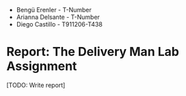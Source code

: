 - Bengü Erenler - T-Number
- Arianna Delsante - T-Number
- Diego Castillo - T911206-T438

# Report: The Delivery Man Lab Assignment

[TODO: Write report]
